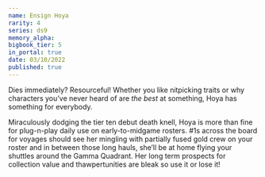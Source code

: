 ```yaml
---
name: Ensign Hoya
rarity: 4
series: ds9
memory_alpha:
bigbook_tier: 5
in_portal: true
date: 03/10/2022
published: true
---
```


Dies immediately? Resourceful! Whether you like nitpicking traits or why characters you’ve never heard of are *the best* at something, Hoya has something for everybody.

Miraculously dodging the tier ten debut death knell, Hoya is more than fine for plug-n-play daily use on early-to-midgame rosters. #1s across the board for voyages should see her mingling with partially fused gold crew on your roster and in between those long hauls, she’ll be at home flying your shuttles around the Gamma Quadrant. Her long term prospects for collection value and thawpertunities are bleak so use it or lose it!
